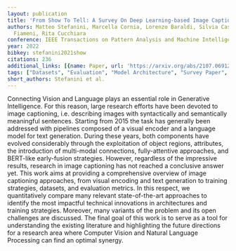 ```yaml
---
layout: publication
title: 'From Show To Tell: A Survey On Deep Learning-based Image Captioning'
authors: Matteo Stefanini, Marcella Cornia, Lorenzo Baraldi, Silvia Cascianelli, Giuseppe
  Fiameni, Rita Cucchiara
conference: IEEE Transactions on Pattern Analysis and Machine Intelligence
year: 2022
bibkey: stefanini2021show
citations: 236
additional_links: [{name: Paper, url: 'https://arxiv.org/abs/2107.06912'}]
tags: ["Datasets", "Evaluation", "Model Architecture", "Survey Paper", "Training Techniques"]
short_authors: Stefanini et al.
---
```

Connecting Vision and Language plays an essential role in Generative
Intelligence. For this reason, large research efforts have been devoted to
image captioning, i.e. describing images with syntactically and semantically
meaningful sentences. Starting from 2015 the task has generally been addressed
with pipelines composed of a visual encoder and a language model for text
generation. During these years, both components have evolved considerably
through the exploitation of object regions, attributes, the introduction of
multi-modal connections, fully-attentive approaches, and BERT-like early-fusion
strategies. However, regardless of the impressive results, research in image
captioning has not reached a conclusive answer yet. This work aims at providing
a comprehensive overview of image captioning approaches, from visual encoding
and text generation to training strategies, datasets, and evaluation metrics.
In this respect, we quantitatively compare many relevant state-of-the-art
approaches to identify the most impactful technical innovations in
architectures and training strategies. Moreover, many variants of the problem
and its open challenges are discussed. The final goal of this work is to serve
as a tool for understanding the existing literature and highlighting the future
directions for a research area where Computer Vision and Natural Language
Processing can find an optimal synergy.